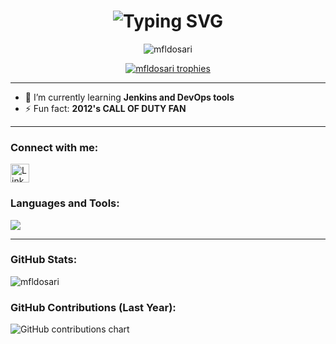 <h1 align="center">
 <img src="https://readme-typing-svg.demolab.com?font=Fira+Code&duration=2500&pause=1000&color=58A6FF&center=true&width=700&lines=Hi%2C+I'm+MOHAMMAD+F+ALDOSARI;DevSecOps+%7C+Cloud+and+IaC+Engineer" alt="Typing SVG" />
</h1>

<p align="center">
  <img src="https://komarev.com/ghpvc/?username=mfldosari&label=Profile%20views&color=0e75b6&style=flat" alt="mfldosari" />
</p>

<p align="center">
  <a href="https://github.com/ryo-ma/github-profile-trophy"><img src="https://github-profile-trophy.vercel.app/?username=mfldosari&theme=dracula&row=1&margin-w=10&margin-h=10" alt="mfldosari trophies"/></a>
</p>

---

- 🌱 I’m currently learning **Jenkins and DevOps tools**  
- ⚡ Fun fact: **2012's CALL OF DUTY FAN**

---

<h3 align="left">Connect with me:</h3>
<p align="left">
  <a href="https://linkedin.com/in/mohammad-fahad-aldosari-5a6403227" target="blank">
    <img align="center" src="https://skillicons.dev/icons?i=linkedin" alt="LinkedIn" height="30" />
  </a>
</p>

<h3 align="left">Languages and Tools:</h3>
<p align="left">
  <img src="https://skillicons.dev/icons?i=aws,azure,docker,terraform,ansible,linux,git,go,python,javascript,react,nodejs,mysql,postgres,mongodb,jenkins,bash" />
</p>

---

<h3 align="left">GitHub Stats:</h3>
<p align="left">
  <img src="https://github-readme-stats.vercel.app/api/top-langs?username=mfldosari&show_icons=true&locale=en&layout=compact&theme=tokyonight" alt="mfldosari" />
</p>

<h3 align="left">GitHub Contributions (Last Year):</h3>
<p align="left">
  <img src="https://github-readme-streak-stats.herokuapp.com/?user=mfldosari&theme=tokyonight" alt="GitHub contributions chart" />
</p>
